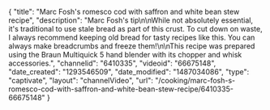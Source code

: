 {
    "title": "Marc Fosh's romesco cod with saffron and white bean stew recipe",
    "description": "Marc Fosh's tip\n\nWhile not absolutely essential, it's traditional to use stale bread as part of this crust. To cut down on waste, I always recommend keeping old bread for tasty recipes like this. You can always make breadcrumbs and freeze them!\n\nThis recipe was prepared using the Braun Multiquick 5 hand blender with its chopper and whisk accessories.",
    "channelid": "6410335",
    "videoid": "66675148",
    "date_created": "1293546509",
    "date_modified": "1487034086",
    "type": "captivate",
    "layout": "channelVideo",
    "url": "\/cooking\/marc-fosh-s-romesco-cod-with-saffron-and-white-bean-stew-recipe\/6410335-66675148"
}